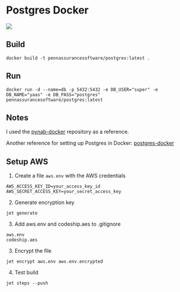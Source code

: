 # Postgres Docker
<img src="https://codeship.com/projects/327e7b50-c0e5-0134-24ab-7ee917b55fa1/status?branch=master" />

## Build
````
docker build -t pennassurancesoftware/postgres:latest .
````

## Run
````
docker run -d --name=db -p 5432:5432 -e DB_USER="super" -e DB_NAME="yaas" -e DB_PASS="postgres" pennassurancesoftware/postgres:latest
````

## Notes
I used the [pynab-docker](https://github.com/Herkemer/pynab-docker) repository as a reference.

Another reference for setting up Postgres in Docker: [postgres-docker](https://hub.docker.com/r/dcerecedo/postgres-docker)

## Setup AWS
1. Create a file `aws.env` with the AWS credentials
````
AWS_ACCESS_KEY_ID=your_access_key_id
AWS_SECRET_ACCESS_KEY=your_secret_access_key
````
2. Generate encryption key
````
jet generate
````
3. Add aws.env and codeship.aes to .gitignore
````
aws.env
codeship.aes
````
3. Encrypt the file
````
jet encrypt aws.env aws.env.encrypted
````
4. Test build
````
jet steps --push
````
